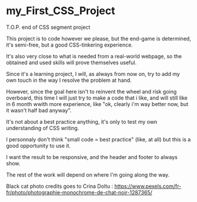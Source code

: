 # my_First_CSS_Project
T.O.P. end of CSS segment project

This project is to code however we please, but the end-game is determined, it's semi-free, but a good CSS-tinkering experience.

It's also very close to what is needed from a real-world webpage, so the obtained and used skills will prove themselves useful.

Since it's a learning project, I will, as always from now on, try to add my own touch in the way I resolve the problem at hand.

However, since the goal here isn't to reinvent the wheel and risk going overboard, this time I will just try to make a code that i like, and will still like in 6 month wwith more experience, like "ok, clearly i'm way better now, but it wasn't half bad anyway".

It's not about a best practice anything, it's only to test my own understanding of CSS writing.

I personnaly don't think "small code = best practice" (like, at all) but this is a good opportunity to use it.

I want the result to be responsive, and the header and footer to always show.

The rest of the work will depend on where I'm going along the way.

Black cat photo credits goes to Crina Doltu : https://www.pexels.com/fr-fr/photo/photographie-monochrome-de-chat-noir-1287365/
